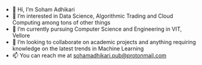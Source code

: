 - 👋 Hi, I’m Soham Adhikari
- 👀 I’m interested in Data Science, Algorithmic Trading and Cloud Computing among tons of other things
- 🌱 I’m currently pursuing Computer Science and Engineering in VIT, Vellore
- 💞️ I’m looking to collaborate on academic projects and anything requiring knowledge on the latest trends in Machine Learning
- 📫 You can reach me at sohamadhikari.pub@protonmail.com

<!---
soham-adhikari/soham-adhikari is a ✨ special ✨ repository because its `README.md` (this file) appears on your GitHub profile.
You can click the Preview link to take a look at your changes.
--->
